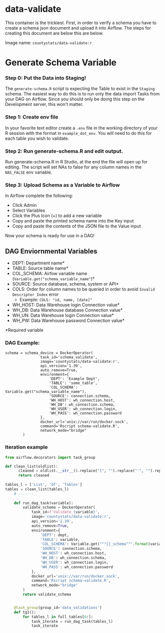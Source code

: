 # data-validate

This container is the trickiest. First, in order to verify a schema you have to create a schema json document and upload it into Airflow. The steps for creating this document are below this are below.

Image name: `countystats/data-validate:r`

# Generate Schema Variable

### Step 0: Put the Data into Staging!

The `generate-schema.R` script is expecting the Table to exist in the `Staging` schema. The easiest way to do this is to run only the data import Tasks from your DAG on Airflow. Since you should only be doing this step on the Development server, this won't matter.

### Step 1: Create env file

In your favorite text editor create a `.env` file in the working directory of your R session with the format in `example_dot_env`. You will need to do this for each table you wish to validate.

### Step 2: Run generate-schema.R and edit output.

Run generate-schema.R in R Studio, at the end the file will open up for editing. The script will set NAs to false for any column names in the `NAS_FALSE` env variable.

### Step 3: Upload Schema as a Variable to Airflow

In Airflow complete the following:

* Click Admin
* Select Variables
* Click the Plus Icon (+) to add a new variable
* Copy and paste the printed schema name into the Key input
* Copy and paste the contents of the JSON file to the Value input

Now your schema is ready for use in a DAG!

## DAG Enviornmental Variables

* DEPT: Department name*
* TABLE: Source table name*
* COL_SCHEMA: Airfow variable name (`Variable.get("schema_variable_name"`)*
* SOURCE: Source database, schema, system or API*
* COLS: Order for column names to be queried in order to avoid `Invalid Descriptor Index` error
  * Example: `COLS: "id, name, [date]"`
* WH_HOST: Data Warehouse login Connection value*
* WH_DB: Data Warehouse database Connection value*
* WH_UN: Data Warehouse login Connection value*
* WH_PW: Data Warehouse password Connection value*

*Required variable

### DAG Example:
```
schema = schema_device = DockerOperator(
                task_id='schema_validate',
                image='countystats/data-validate:r',
                api_version='1.39',
                auto_remove=True,
                environment={
                    'DEPT': 'Example Dept',
                    'TABLE': 'some_table',
                    'COL_SCHEMA': Variable.get("schema_variable_name"),
                    'SOURCE': connection.schema,
                    'WH_HOST': wh_connection.host,
                    'WH_DB': wh_connection.schema,
                    'WH_USER': wh_connection.login,
                    'WH_PASS': wh_connection.password
                },
                docker_url='unix://var/run/docker.sock',
                command='Rscript schema-validate.R',
                network_mode="bridge"
        )
```

### Iteration example

```python
from airflow.decorators import task_group

def clean_list(oldlist):
      cleaned = oldlist.__str__().replace("[", "").replace("'", "").replace("]", "").replace(" ", "")
      return cleaned
    
tables_l = ['List', 'Of', 'Tables']
tables = clean_list(tables_l)    
    # ------- 
    
    def run_dag_task(variable):
        validate_schema = DockerOperator(
            task_id=f'Validate_{variable}',
            image='countystats/data-validate:r',
            api_version='1.39',
            auto_remove=True,
            environment={
                'DEPT': dept,
                'TABLE': variable,
                'COL_SCHEMA': Variable.get("""{}_schema""".format(variable)),
                'SOURCE': connection.schema,
                'WH_HOST': wh_connection.host,
                'WH_DB': wh_connection.schema,
                'WH_USER': wh_connection.login,
                'WH_PASS': wh_connection.password
            },
            docker_url='unix://var/run/docker.sock',
            command='Rscript schema-validate.R',
            network_mode="bridge"
        )
        return validate_schema


    @task_group(group_id='data_validations')
    def tg1():
        for tables_l in full_tables[0:]:
            task_iterate = run_dag_task(tables_l)
            task_iterate
```